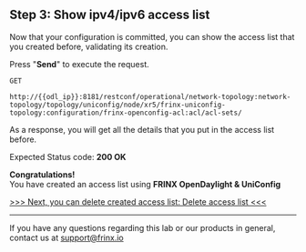 ## Step 3: Show ipv4/ipv6 access list

Now that your configuration is committed, you can show the access list that you created before, validating its creation.


Press "**Send**" to execute the request.


```
GET

http://{{odl_ip}}:8181/restconf/operational/network-topology:network-topology/topology/uniconfig/node/xr5/frinx-uniconfig-topology:configuration/frinx-openconfig-acl:acl/acl-sets/
```

As a response, you will get all the details that you put in the access list before.


Expected Status code: **200 OK**

**Congratulations!** <br>
You have created an access list using **FRINX OpenDaylight & UniConfig**

[>>> Next, you can delete created access list: Delete access list <<<](4.md)

---
If you have any questions regarding this lab or our products in general, contact us at [support@frinx.io](mailto:support@frinx.io)